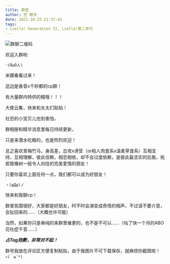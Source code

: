 ```yaml
---
title: 群宣
author: 空 黎天
date: 2021-10-25 21:37:43
tags:
- Liella! Generation II, Liella!第二世代
---
```


![群聊二维码](https://imglf6.lf127.net/img/fc3e0f4e3b64df7b/RDJzS3ZVSzYwTXFjN2xDeG9uclNQS3g0YlkxWjRsWkIySVBScndTNFY5cz0.jpg)

欢迎入群哟

<!-- more -->

`♡(ŐωŐ人)`

米娜桑看过来！

这边是香音x千砂都的cp群！

有大量群内特供的粮哦！！！

大佬云集，快来和太太们贴贴！

社恐的小宝贝儿也别害怕，

群相册和精华消息里每日持续更新，

只是来潜水吃粮的，也是热烈欢迎！

总之喜欢青梅竹马，身高差，怂攻x诱受（or粘人肉食系x温柔草食系）互相支持，互相理解，彼此信赖，相恋相依，却不会过度依赖，是彼此最坚实的后盾，宛若致橡树一般令人向往的完美爱情的朋友！

只要你喜欢上面任何一点，我们都可以成为好朋友！

`ヽ(≧Д≦)ノ`

快来和我聊cp！

群里氛围很好，大家都是好朋友，时不时会演变成奇怪的相声，不过请不要介意，会扯回来的……（大概也许可能）

当然，如果你只是单纯的来群里催更的，也不是不可以……（咕了快一个月的ABO花吐症千音……）

***占Tag抱歉，非常对不起！***

群号我放在评论区方便复制粘贴，由于我图片不可下载保存，就麻烦你截图啦！`∠(｀ω´*)`
